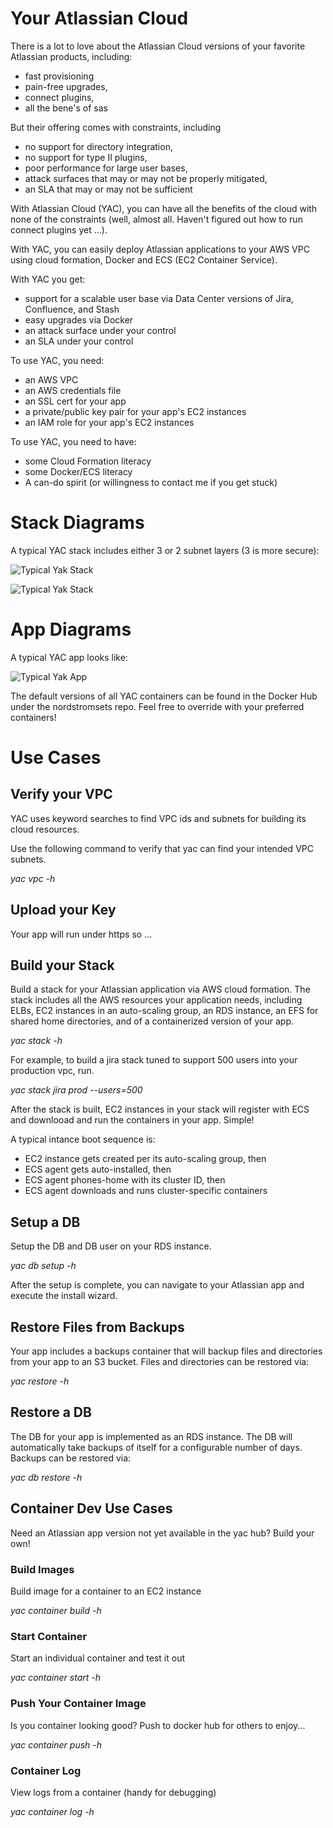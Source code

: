 # Your Atlassian Cloud

There is a lot to love about the Atlassian Cloud versions of your favorite Atlassian products, including:

* fast provisioning
* pain-free upgrades, 
* connect plugins,
* all the bene's of sas
 
But their offering comes with constraints, including

* no support for directory integration,
* no support for type II plugins,
* poor performance for large user bases,
* attack surfaces that may or may not be properly mitigated,
* an SLA that may or may not be sufficient

With Atlassian Cloud (YAC), you can have all the benefits of the cloud with none of the constraints (well, almost all. Haven't figured out how to run connect plugins yet ...).

With YAC, you can easily deploy Atlassian applications to your AWS VPC using cloud formation, Docker and ECS (EC2 Container Service).

With YAC you get:

* support for a scalable user base via Data Center versions of Jira, Confluence, and Stash
* easy upgrades via Docker
* an attack surface under your control
* an SLA under your control

To use YAC, you need:

* an AWS VPC
* an AWS credentials file
* an SSL cert for your app
* a private/public key pair for your app's EC2 instances
* an IAM role for your app's EC2 instances

To use YAC, you need to have:

* some Cloud Formation literacy
* some Docker/ECS literacy
* A can-do spirit (or willingness to contact me if you get stuck) 

# Stack Diagrams

A typical YAC stack includes either 3 or 2 subnet layers (3 is more secure):

![Typical Yak Stack](http://imgh.us/yac_vpc_3subnets.svg "YAC Stack - 3 Subnets")

![Typical Yak Stack](http://imgh.us/yac_vpc_2subnets.svg "YAC Stack - 2 Subnets")

# App Diagrams

A typical YAC app looks like:

![Typical Yak App](http://imgh.us/yac_app.svg "YAC App")

The default versions of all YAC containers can be found in the Docker Hub under the nordstromsets repo. Feel free to override with your preferred containers!

# Use Cases

## Verify your VPC

YAC uses keyword searches to find VPC ids and subnets for building its cloud resources.

Use the following command to verify that yac can find your intended VPC subnets.

*yac vpc -h*

## Upload your Key

Your app will run under https so ...

## Build your Stack 

Build a stack for your Atlassian application via AWS cloud formation. The stack includes all the AWS resources your application needs, including ELBs, EC2 instances in an auto-scaling group, an RDS instance, an EFS for shared home directories, and of a containerized version of your app.

*yac stack -h*

For example, to build a jira stack tuned to support 500 users into your production vpc, run.

*yac stack jira prod --users=500*

After the stack is built, EC2 instances in your stack will register with ECS and downlooad and run the containers in your app. Simple!

A typical intance boot sequence is:

* EC2 instance gets created per its auto-scaling group, then
* ECS agent gets auto-installed, then
* ECS agent phones-home with its cluster ID, then
* ECS agent downloads and runs cluster-specific containers

## Setup a DB

Setup the DB and DB user on your RDS instance.

*yac db setup -h*

After the setup is complete, you can navigate to your Atlassian app and execute the install wizard.

## Restore Files from Backups

Your app includes a backups container that will backup files and directories from your app to an S3 bucket. Files and directories can be restored via:

*yac restore -h*

## Restore a DB

The DB for your app is implemented as an RDS instance. The DB will automatically take backups of itself for a configurable number of days. Backups can be restored via:

*yac db restore -h*

## Container Dev Use Cases

Need an Atlassian app version not yet available in the yac hub? Build your own!

### Build Images

Build image for a container to an EC2 instance

*yac container build -h*

### Start Container

Start an individual container and test it out

*yac container start -h*

### Push Your Container Image

Is you container looking good? Push to docker hub for others to enjoy...

*yac container push -h*

### Container Log

View logs from a container (handy for debugging)

*yac container log -h*